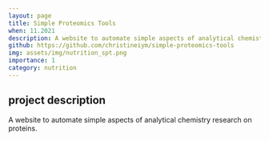 ```yaml
---
layout: page
title: Simple Proteomics Tools
when: 11.2021
description: A website to automate simple aspects of analytical chemistry research on proteins.
github: https://github.com/christineiym/simple-proteomics-tools
img: assets/img/nutrition_spt.png
importance: 1
category: nutrition
---
```

## project description
A website to automate simple aspects of analytical chemistry research on proteins.